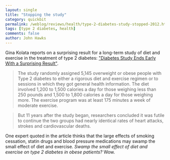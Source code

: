 ```yaml
---
layout: single 
title: "Stopping the study" 
category: quickbit
permalink: /weblog/reviews/health/type-2-diabetes-study-stopped-2012.html
tags: [type 2 diabetes, health] 
comments: false 
author: John Hawks 
---
```


Gina Kolata reports on a surprising result for a long-term study of diet and exercise in the treatment of type 2 diabetes: <a href="http://www.nytimes.com/2012/10/20/health/in-study-weight-loss-did-not-prevent-heart-attacks-in-diabetics.html">"Diabetes Study Ends Early With a Surprising Result"</a>.

<blockquote>The study randomly assigned 5,145 overweight or obese people with Type 2 diabetes to either a rigorous diet and exercise regimen or to sessions in which they got general health information. The diet involved 1,200 to 1,500 calories a day for those weighing less than 250 pounds and 1,500 to 1,800 calories a day for those weighing more. The exercise program was at least 175 minutes a week of moderate exercise.</blockquote>

<blockquote>But 11 years after the study began, researchers concluded it was futile to continue  the two groups had nearly identical rates of heart attacks, strokes and cardiovascular deaths.</blockquote>

One expert quoted in the article thinks that the large effects of smoking cessation, statin drugs and blood pressure medications may swamp the small effect of diet and exercise. <em>Swamp the small effect of diet and exercise on type 2 diabetes in obese patients?</em> Wow. 

